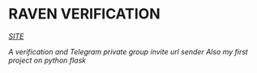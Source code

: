 # RAVEN VERIFICATION
[*SITE*](https://ruet-cse20.herokuapp.com)

_A verification and Telegram private group invite url sender_
_Also my first project on python flask_
